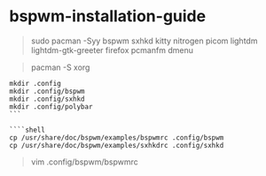# bspwm-installation-guide
 
>sudo pacman -Syy bspwm sxhkd kitty nitrogen picom lightdm lightdm-gtk-greeter firefox pcmanfm dmenu

>pacman -S xorg

````shell
mkdir .config
mkdir .config/bspwm
mkdir .config/sxhkd
mkdir .config/polybar
```

````shell
cp /usr/share/doc/bspwm/examples/bspwmrc .config/bspwm
cp /usr/share/doc/bspwm/examples/sxhkdrc .config/sxhkd
````

>vim .config/bspwm/bspwmrc

